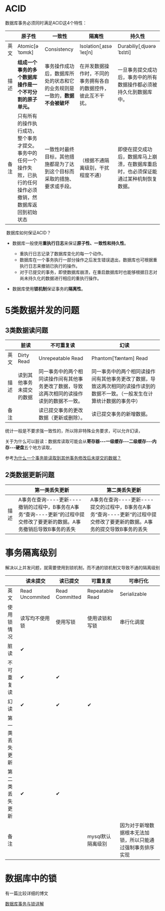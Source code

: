 # ACID

数据库事务必须同时满足ACID这4个特性：

|      | 原子性                                                       | 一致性                                                       | 隔离性                                                       | 持久性                                                       |
| ---- | ------------------------------------------------------------ | ------------------------------------------------------------ | ------------------------------------------------------------ | ------------------------------------------------------------ |
| 英文 | Atomic[əˈtɒmɪk]                                              | Consistency                                                  | Isolation[ˌaɪsəˈleɪʃn]                                       | Durabiliy[ˌdjʊərəˈbɪlɪti]                                    |
| 描述 | **组成一个事务的多个数据库操作是一个不可分割的原子单元。**   | 事务操作成功后，数据库所处的状态和它的业务规则是一致的，**数据不会被破坏** | 在并发数据操作时，不同的事务拥有各自的数据控件，彼此互不干扰。 | 一旦事务提交成功后，事务中的所有数据操作都必须被持久化到数据库中。 |
| 备注 | 只有所有的操作执行成功，整个事务才提交。<br/>事务中的任何一个操作失败，已执行的任何操作必须撤销，然数据库返回到初始状态 | 一致性时最终目标，其他措施都是为了达到这个目标而采取的措施、要求或手段。 | （根据不通隔离级别，干扰程度不通）                           | 即使在提交成功后，数据库马上崩溃，在数据库重启时，也必须保证能通过某种机制恢复数据。 |

​	数据库如何保证ACID？

- 数据库一般使用**重执行日志**来保证**原子性、一致性和持久性**。
  - 重执行日志记录了数据库变化的每一个动作。
  - 数据库在一个事务执行一部分操作之后发生错误退出，数据库也可根据重执行日志来撤销已执行的操作。
  - 对于已提交的事务，即使数据库崩溃，在重启数据库时也能够根据日志对尚未持久化的数据进行相应的重执行操作。

- 数据库使用**锁机制**保证事务的**隔离性**。



# 5类数据并发的问题

## 3类数据读问题

|      | 脏读                     | 不可重复读                                                   | 幻读                                                         |
| ---- | ------------------------ | ------------------------------------------------------------ | ------------------------------------------------------------ |
| 英文 | Dirty Read               | Unrepeatable Read                                            | Phantom[ˈfæntəm] Read                                        |
| 描述 | 读到其他事务未提交的数据 | 同一事务中的两个相同读操作间有其他事务更改了数据，导致这两次相同的读操作读到的数据不一致。 | 同一事务中的两个相同读操作间有其他事务更改了数据，导致这两次相同的读操作读到的数据不一致。（一般发生在计算统计数据的事务中） |
| 备注 |                          | 读已提交事务的更改数据（更新或删除）。                       | 读已提交事务的新增数据。                                     |

统计一般是不要求强一致性的，所以除非特殊业务要求，可以允许幻读，

关于为什么可以脏读：数据库读取可能会从**寄存器---一级缓存---二级缓存---内存---硬盘**五个地方读取，

参考[为什么一个事务能读取到其他事务修改后未提交的数据？](https://www.zhihu.com/question/60458495)

## 2类数据更新问题

|      | 第一类丢失更新                                               | 第二类丢失更新                                               |
| ---- | ------------------------------------------------------------ | ------------------------------------------------------------ |
| 描述 | A事务在查询----更新----撤销的过程中，B事务在A事务“查询----更新“的过程中提交修改了要更新的数据。A事务撤销后导致B事务的丢失 | A事务在查询----更新----提交的过程中，B事务在A事务“查询----更新“的过程中提交修改了要更新的数据。A事务的提交导致B事务的丢失 |



# 事务隔离级别

解决以上并发问题，就需要使用到锁机制，而不通的锁机制又导致不通的隔离级别

|                | 读未提交        | 读已提交       | 可重复度          | 可串行化                                                   |
| -------------- | --------------- | -------------- | ----------------- | ---------------------------------------------------------- |
| 英文           | Read Uncommited | Read Committed | Repeatable Read   | Serializable                                               |
| 使用锁情况     | 读写均不使用锁  | 使用写锁       | 使用读锁和写锁    | 串行化调度                                                 |
| 脏读           | ✔               |                |                   |                                                            |
| 不可重复读     | ✔               | ✔              |                   |                                                            |
| 幻读           | ✔               | ✔              | ✔                 |                                                            |
| 第一类丢失更新 |                 |                |                   |                                                            |
| 第二类丢失更新 | ✔               | ✔              |                   |                                                            |
| 备注           |                 |                | mysql默认隔离级别 | 因为对于新增数据根本无法加锁，所以只能通过强制事务排序实现 |

# 数据库中的锁





有一篇比较详细的博文

[数据库事务与锁详解](https://blog.csdn.net/hemeinvyiqiluoben/article/details/80928070)